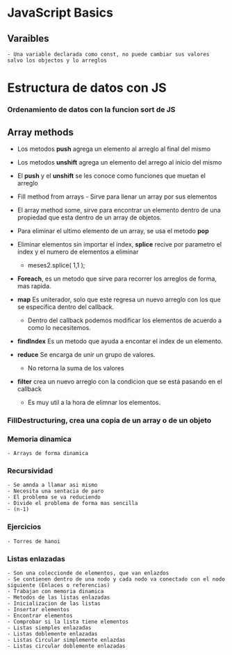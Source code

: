 # JavaScript Basics 
## Varaibles 
    - Una variable declarada como const, no puede cambiar sus valores salvo los objectos y lo arreglos 
# Estructura de datos con JS

### Ordenamiento de datos con la funcion sort de JS

## Array methods
- Los metodos **push** agrega un elemento al arreglo al final del mismo
- Los metodos **unshift** agrega un elemento del arrego al inicio del mismo
- El **push** y el **unshift** se les conoce como funciones que muetan el arreglo
-  Fill method from arrays - Sirve para llenar un array por sus elementos
- El array method some, sirve para encontrar un elemento dentro de una propiedad que esta dentro de un array de objetos.
- Para eliminar el ultimo elemento de un array, se usa el metodo **pop**
- Eliminar elementos sin importar el index,  **splice** recive por parametro el index y el numero de elementos a eliminar
    - meses2.splice( 1,1 );
- **Foreach**, es un metodo que sirve para recorrer los arreglos de forma, mas rapida.

- **map** Es uniterador, solo que este regresa un nuevo arreglo con los que se especifica dentro del callback.

    - Dentro del callback podemos modificar los elementos de acuerdo a como lo necesitemos.

- **findIndex**  Es un metodo que ayuda a encontar el index de un elemento.
- **reduce** Se encarga de unir un grupo de valores.
     - No retorna la suma de los valores
- **filter** crea un nuevo arreglo con la condicion que se está pasando en el callback
    - Es muy util a la hora de elimnar los elementos.

###  FillDestructuring, crea una copia de un array o de un objeto

### Memoria dinamica
    - Arrays de forma dinamica
### Recursividad 
    - Se amnda a llamar asi mismo 
    - Necesita una sentacia de paro
    - El problema se va reduciendo
    - Divide el problema de forma mas sencilla
    - (n-1)

### Ejercicios
    - Torres de hanoi

### Listas enlazadas
    - Son una coleccionde de elementos, que van enlazdos
    - Se contienen dentro de una nodo y cada nodo va conectado con el nodo siguiente (Enlaces o referencias)
    - Trabajan con memoria dinamica
    - Metodos de las listas enlazadas
    - Inicializacion de las listas
    - Insertar elementos
    - Encontrar elementos
    - Comprobar si la lista tiene elementos
    - Listas siemples enlazadas
    - Listas doblemente enlazadas
    - Listas Circular simplemente enlazdas
    - Listas circular doblemente enlazadas